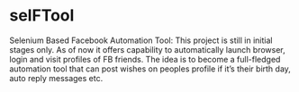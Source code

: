 # selFTool
Selenium Based Facebook Automation Tool: This project is still in initial stages only. As of now it offers capability to automatically launch browser, login and visit profiles of FB friends. The idea is to become a full-fledged automation tool that can post wishes on peoples profile if it’s their birth day, auto reply messages etc. 

